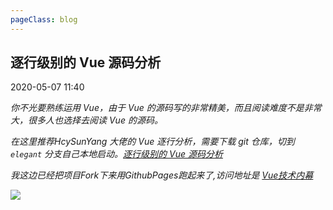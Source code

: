 ```yaml
---
pageClass: blog
---
```


## 逐行级别的 Vue 源码分析
<p class="date">2020-05-07 11:40 
  <span id="/blog/vue/VueDesign.html" class="leancloud_visitors">
      <i class="shni shn-eye-fill" />
      <i class="leancloud-visitors-count"></i>
  </span>
</p>


<el-backtop :visibility-height="0"></el-backtop>

你不光要熟练运用 Vue，由于 Vue 的源码写的非常精美，而且阅读难度不是非常大，很多人也选择去阅读 Vue 的源码。

在这里推荐HcySunYang 大佬的 Vue 逐行分析，需要下载 git 仓库，切到 <code class="default">elegant</code> 分支自己本地启动。<a href="https://github.com/HcySunYang/vue-design" target="_blank">逐行级别的 Vue 源码分析</a>

我这边已经把项目Fork下来用GithubPages跑起来了,访问地址是 <a href="https://shnhz.github.io/vue-design/" target="_blank">Vue技术内幕</a>

<img src="https://cdn.chenyingshuang.cn/blog/vue/VueDesign/1.png" />

<base-valine />